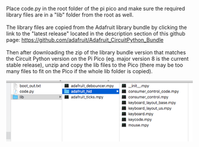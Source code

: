 Place code.py in the root folder of the pi pico and make sure the required library files are in a "lib" folder from the root as well.<br><br>
The library files are copied from the Adafruit library bundle by clicking the link to the "latest release" located in the description section of this github page:  https://github.com/adafruit/Adafruit_CircuitPython_Bundle <br>
<br>Then after downloading the zip of the library bundle version that matches the Circuit Python version on the Pi Pico (eg. major version 8 is the current stable release), unzip and copy the lib files to the Pico (there may be too many files to fit on the Pico if the whole lib folder is copied).
<br><br>![Pi Pico Files](Pi_Pico_Files.png)<br><br>
